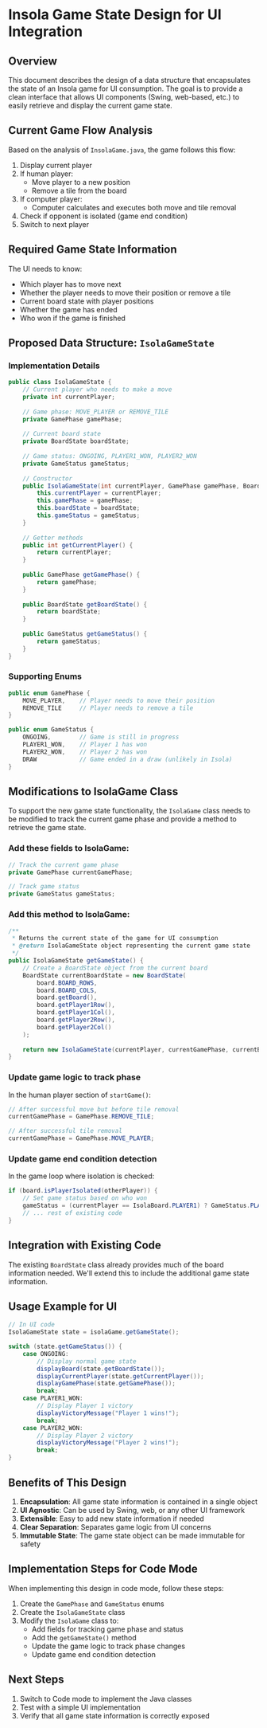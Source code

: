 # Insola Game State Design for UI Integration

## Overview
This document describes the design of a data structure that encapsulates the state of an Insola game for UI consumption. The goal is to provide a clean interface that allows UI components (Swing, web-based, etc.) to easily retrieve and display the current game state.

## Current Game Flow Analysis
Based on the analysis of `InsolaGame.java`, the game follows this flow:
1. Display current player
2. If human player:
   - Move player to a new position
   - Remove a tile from the board
3. If computer player:
   - Computer calculates and executes both move and tile removal
4. Check if opponent is isolated (game end condition)
5. Switch to next player

## Required Game State Information
The UI needs to know:
- Which player has to move next
- Whether the player needs to move their position or remove a tile
- Current board state with player positions
- Whether the game has ended
- Who won if the game is finished

## Proposed Data Structure: `IsolaGameState`

### Implementation Details

```java
public class IsolaGameState {
    // Current player who needs to make a move
    private int currentPlayer;
    
    // Game phase: MOVE_PLAYER or REMOVE_TILE
    private GamePhase gamePhase;
    
    // Current board state
    private BoardState boardState;
    
    // Game status: ONGOING, PLAYER1_WON, PLAYER2_WON
    private GameStatus gameStatus;
    
    // Constructor
    public IsolaGameState(int currentPlayer, GamePhase gamePhase, BoardState boardState, GameStatus gameStatus) {
        this.currentPlayer = currentPlayer;
        this.gamePhase = gamePhase;
        this.boardState = boardState;
        this.gameStatus = gameStatus;
    }
    
    // Getter methods
    public int getCurrentPlayer() {
        return currentPlayer;
    }
    
    public GamePhase getGamePhase() {
        return gamePhase;
    }
    
    public BoardState getBoardState() {
        return boardState;
    }
    
    public GameStatus getGameStatus() {
        return gameStatus;
    }
}
```

### Supporting Enums

```java
public enum GamePhase {
    MOVE_PLAYER,    // Player needs to move their position
    REMOVE_TILE     // Player needs to remove a tile
}

public enum GameStatus {
    ONGOING,        // Game is still in progress
    PLAYER1_WON,    // Player 1 has won
    PLAYER2_WON,    // Player 2 has won
    DRAW            // Game ended in a draw (unlikely in Isola)
}
```

## Modifications to IsolaGame Class

To support the new game state functionality, the `IsolaGame` class needs to be modified to track the current game phase and provide a method to retrieve the game state.

### Add these fields to IsolaGame:

```java
// Track the current game phase
private GamePhase currentGamePhase;

// Track game status
private GameStatus gameStatus;
```

### Add this method to IsolaGame:

```java
/**
 * Returns the current state of the game for UI consumption
 * @return IsolaGameState object representing the current game state
 */
public IsolaGameState getGameState() {
    // Create a BoardState object from the current board
    BoardState currentBoardState = new BoardState(
        board.BOARD_ROWS,
        board.BOARD_COLS,
        board.getBoard(),
        board.getPlayer1Row(),
        board.getPlayer1Col(),
        board.getPlayer2Row(),
        board.getPlayer2Col()
    );
    
    return new IsolaGameState(currentPlayer, currentGamePhase, currentBoardState, gameStatus);
}
```

### Update game logic to track phase

In the human player section of `startGame()`:
```java
// After successful move but before tile removal
currentGamePhase = GamePhase.REMOVE_TILE;

// After successful tile removal
currentGamePhase = GamePhase.MOVE_PLAYER;
```

### Update game end condition detection

In the game loop where isolation is checked:
```java
if (board.isPlayerIsolated(otherPlayer)) {
    // Set game status based on who won
    gameStatus = (currentPlayer == IsolaBoard.PLAYER1) ? GameStatus.PLAYER1_WON : GameStatus.PLAYER2_WON;
    // ... rest of existing code
}
```

## Integration with Existing Code

The existing `BoardState` class already provides much of the board information needed. We'll extend this to include the additional game state information.

## Usage Example for UI

```java
// In UI code
IsolaGameState state = isolaGame.getGameState();

switch (state.getGameStatus()) {
    case ONGOING:
        // Display normal game state
        displayBoard(state.getBoardState());
        displayCurrentPlayer(state.getCurrentPlayer());
        displayGamePhase(state.getGamePhase());
        break;
    case PLAYER1_WON:
        // Display Player 1 victory
        displayVictoryMessage("Player 1 wins!");
        break;
    case PLAYER2_WON:
        // Display Player 2 victory
        displayVictoryMessage("Player 2 wins!");
        break;
}
```

## Benefits of This Design

1. **Encapsulation**: All game state information is contained in a single object
2. **UI Agnostic**: Can be used by Swing, web, or any other UI framework
3. **Extensible**: Easy to add new state information if needed
4. **Clear Separation**: Separates game logic from UI concerns
5. **Immutable State**: The game state object can be made immutable for safety

## Implementation Steps for Code Mode

When implementing this design in code mode, follow these steps:

1. Create the `GamePhase` and `GameStatus` enums
2. Create the `IsolaGameState` class
3. Modify the `IsolaGame` class to:
   - Add fields for tracking game phase and status
   - Add the `getGameState()` method
   - Update the game logic to track phase changes
   - Update game end condition detection

## Next Steps

1. Switch to Code mode to implement the Java classes
2. Test with a simple UI implementation
3. Verify that all game state information is correctly exposed
